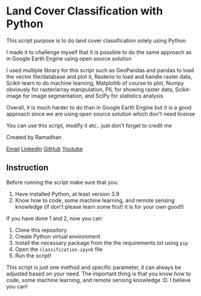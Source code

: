 # Land Cover Classification with Python #

This script purpose is to do land cover classification solely using Python

I made it to challenge myself that it is possible to do the same approach as in Google Earth Engine using open source solution

I used multiple library for this script such as GeoPandas and pandas to load the vector file/database and plot it, Rasterio to load and handle raster data, Scikit-learn to do machine learning, Matplotlib of course to plot, Numpy obviously for raster/array manipulation, PIL for showing raster data, Scikit-image for image segmentation, and SciPy for statistics analysis

Overall, it is much harder to do than in Google Earth Engine but it is a good approach since we are using open source solution which don't need license

You can use this script, modify it etc.. just don't forget to credit me

Created by Ramadhan

[Email](ramiqcom@gmail.com)
[LinkedIn](https://linkedin.com/in/ramiqcom)
[GitHub](https://github.com/ramiqcom)
[Youtube](https://youtube.com/@ramiqcom)

## Instruction ##
Before running the script make sure that you:
1. Have installed Python, at least version 3.9
2. Know how to code, some machine learning, and remote sensing knowledge (if don't please learn some first! it is for your own good!)

If you have done 1 and 2, now you can:
1. Clone this repository
2. Create Python virtual environment
3. Install the necessary package from the the requirements.txt using ```pip```
4. Open the ```classification.ipynb``` file
5. Run the script!

This script is just one method and specific parameter, it can always be adjusted based on your need. The important thing is that you know how to code, some machine learning, and remote sensing knowledge :D. I believe you can!

